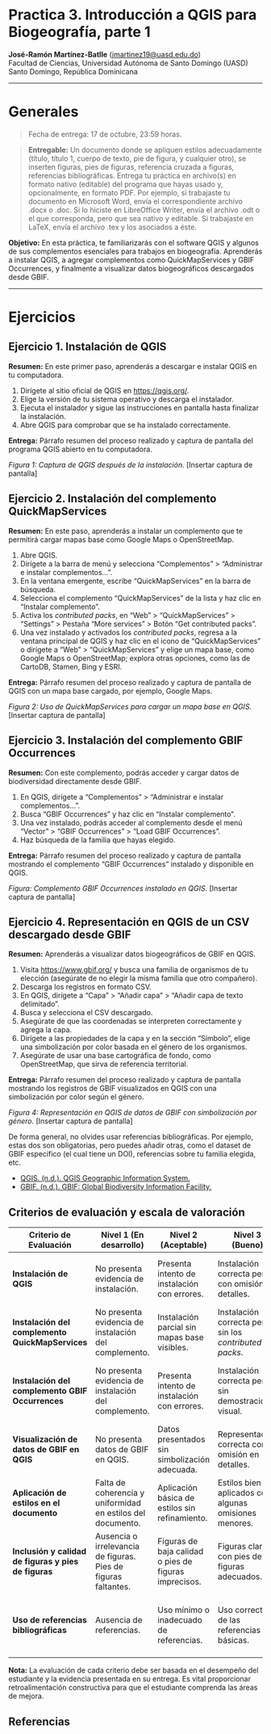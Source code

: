 Practica 3. Introducción a QGIS para Biogeografía, parte 1
================
<b>José-Ramón Martínez-Batlle</b> (<jmartinez19@uasd.edu.do>) <br>
Facultad de Ciencias, Universidad Autónoma de Santo Domingo (UASD) <br>
Santo Domingo, República Dominicana

<!-- README.md se genera a partir de README.Rmd. Por favor, edita ese archivo. -->

------------------------------------------------------------------------

# Generales

> Fecha de entrega: 17 de octubre, 23:59 horas.

> **Entregable:** Un documento donde se apliquen estilos adecuadamente
> (título, título 1, cuerpo de texto, pie de figura, y cualquier otro),
> se inserten figuras, pies de figuras, referencia cruzada a figuras,
> referencias bibliográficas. Entrega tu práctica en archivo(s) en
> formato nativo (editable) del programa que hayas usado y,
> opcionalmente, en formato PDF. Por ejemplo, si trabajaste tu documento
> en Microsoft Word, envía el correspondiente archivo .docx o .doc. Si
> lo hiciste en LibreOffice Writer, envía el archivo .odt o el que
> corresponda, pero que sea nativo y editable. Si trabajaste en LaTeX,
> envía el archivo .tex y los asociados a éste.

**Objetivo:** En esta práctica, te familiarizarás con el software QGIS y
algunos de sus complementos esenciales para trabajos en biogeografía.
Aprenderás a instalar QGIS, a agregar complementos como QuickMapServices
y GBIF Occurrences, y finalmente a visualizar datos biogeográficos
descargados desde GBIF.

------------------------------------------------------------------------

# Ejercicios

## Ejercicio 1. Instalación de QGIS

**Resumen:** En este primer paso, aprenderás a descargar e instalar QGIS
en tu computadora.

1.  Dirígete al sitio oficial de QGIS en <https://qgis.org/>.
2.  Elige la versión de tu sistema operativo y descarga el instalador.
3.  Ejecuta el instalador y sigue las instrucciones en pantalla hasta
    finalizar la instalación.
4.  Abre QGIS para comprobar que se ha instalado correctamente.

**Entrega:** Párrafo resumen del proceso realizado y captura de pantalla
del programa QGIS abierto en tu computadora.

*Figura 1: Captura de QGIS después de la instalación.* \[Insertar
captura de pantalla\]

## Ejercicio 2. Instalación del complemento QuickMapServices

**Resumen:** En este paso, aprenderás a instalar un complemento que te
permitirá cargar mapas base como Google Maps o OpenStreetMap.

1.  Abre QGIS.
2.  Dirígete a la barra de menú y selecciona “Complementos” \>
    “Administrar e instalar complementos…”.
3.  En la ventana emergente, escribe “QuickMapServices” en la barra de
    búsqueda.
4.  Selecciona el complemento “QuickMapServices” de la lista y haz clic
    en “Instalar complemento”.
5.  Activa los *contributed packs*, en “Web” \> “QuickMapServices” \>
    “Settings” \> Pestaña “More services” \> Botón “Get contributed
    packs”.
6.  Una vez instalado y activados los *contributed packs*, regresa a la
    ventana principal de QGIS y haz clic en el icono de
    “QuickMapServices” o dirígete a “Web” \> “QuickMapServices” y elige
    un mapa base, como Google Maps o OpenStreetMap; explora otras
    opciones, como las de CartoDB, Stamen, Bing y ESRI.

**Entrega:** Párrafo resumen del proceso realizado y captura de pantalla
de QGIS con un mapa base cargado, por ejemplo, Google Maps.

*Figura 2: Uso de QuickMapServices para cargar un mapa base en QGIS.*
\[Insertar captura de pantalla\]

## Ejercicio 3. Instalación del complemento GBIF Occurrences

**Resumen:** Con este complemento, podrás acceder y cargar datos de
biodiversidad directamente desde GBIF.

1.  En QGIS, dirígete a “Complementos” \> “Administrar e instalar
    complementos…”.
2.  Busca “GBIF Occurrences” y haz clic en “Instalar complemento”.
3.  Una vez instalado, podrás acceder al complemento desde el menú
    “Vector” \> “GBIF Occurrences” \> “Load GBIF Occurrences”.
4.  Haz búsqueda de la familia que hayas elegido.

**Entrega:** Párrafo resumen del proceso realizado y captura de pantalla
mostrando el complemento “GBIF Occurrences” instalado y disponible en
QGIS.

*Figura: Complemento GBIF Occurrences instalado en QGIS.* \[Insertar
captura de pantalla\]

## Ejercicio 4. Representación en QGIS de un CSV descargado desde GBIF

**Resumen:** Aprenderás a visualizar datos biogeográficos de GBIF en
QGIS.

1.  Visita <https://www.gbif.org/> y busca una familia de organismos de
    tu elección (asegúrate de no elegir la misma familia que otro
    compañero).
2.  Descarga los registros en formato CSV.
3.  En QGIS, dirígete a “Capa” \> “Añadir capa” \> “Añadir capa de texto
    delimitado”.
4.  Busca y selecciona el CSV descargado.
5.  Asegúrate de que las coordenadas se interpreten correctamente y
    agrega la capa.
6.  Dirígete a las propiedades de la capa y en la sección “Símbolo”,
    elige una simbolización por color basada en el género de los
    organismos.
7.  Asegúrate de usar una base cartográfica de fondo, como
    OpenStreetMap, que sirva de referencia territorial.

**Entrega:** Párrafo resumen del proceso realizado y captura de pantalla
mostrando los registros de GBIF visualizados en QGIS con una
simbolización por color según el género.

*Figura 4: Representación en QGIS de datos de GBIF con simbolización por
género.* \[Insertar captura de pantalla\]

De forma general, no olvides usar referencias bibliográficas. Por
ejemplo, estas dos son obligatorias, pero puedes añadir otras, como el
dataset de GBIF específico (el cual tiene un DOI), referencias sobre tu
familia elegida, etc.

- [QGIS. (n.d.). QGIS Geographic Information System.](https://qgis.org/)
- [GBIF. (n.d.). GBIF: Global Biodiversity Information
  Facility.](https://www.gbif.org/)

## Criterios de evaluación y escala de valoración

| Criterio de Evaluación                               | Nivel 1 (En desarrollo)                                        | Nivel 2 (Aceptable)                                   | Nivel 3 (Bueno)                                        | Nivel 4 (Excelente)                                                      |
|------------------------------------------------------|----------------------------------------------------------------|-------------------------------------------------------|--------------------------------------------------------|--------------------------------------------------------------------------|
| **Instalación de QGIS**                              | No presenta evidencia de instalación.                          | Presenta intento de instalación con errores.          | Instalación correcta pero con omisión en detalles.     | Instalación exitosa con captura clara y descripción adecuada.            |
| **Instalación del complemento QuickMapServices**     | No presenta evidencia de instalación del complemento.          | Instalación parcial sin mapas base visibles.          | Instalación correcta pero sin los *contributed packs*. | Instalación exitosa con captura clara mostrando mapas base.              |
| **Instalación del complemento GBIF Occurrences**     | No presenta evidencia de instalación del complemento.          | Presenta intento de instalación con errores.          | Instalación correcta pero sin demostración visual.     | Instalación exitosa con captura clara del complemento en uso.            |
| **Visualización de datos de GBIF en QGIS**           | No presenta datos de GBIF en QGIS.                             | Datos presentados sin simbolización adecuada.         | Representación correcta con omisión en detalles.       | Representación impecable con simbolización por género.                   |
| **Aplicación de estilos en el documento**            | Falta de coherencia y uniformidad en estilos del documento.    | Aplicación básica de estilos sin refinamiento.        | Estilos bien aplicados con algunas omisiones menores.  | Uso experto y consistente de estilos en todo el documento.               |
| **Inclusión y calidad de figuras y pies de figuras** | Ausencia o irrelevancia de figuras. Pies de figuras faltantes. | Figuras de baja calidad o pies de figuras imprecisos. | Figuras claras con pies de figuras adecuados.          | Figuras de alta calidad con pies de figuras detallados y precisos.       |
| **Uso de referencias bibliográficas**                | Ausencia de referencias.                                       | Uso mínimo o inadecuado de referencias.               | Uso correcto de las referencias básicas.               | Uso extensivo y adecuado de referencias, incluyendo fuentes adicionales. |

**Nota:** La evaluación de cada criterio debe ser basada en el desempeño
del estudiante y la evidencia presentada en su entrega. Es vital
proporcionar retroalimentación constructiva para que el estudiante
comprenda las áreas de mejora.

## Referencias
